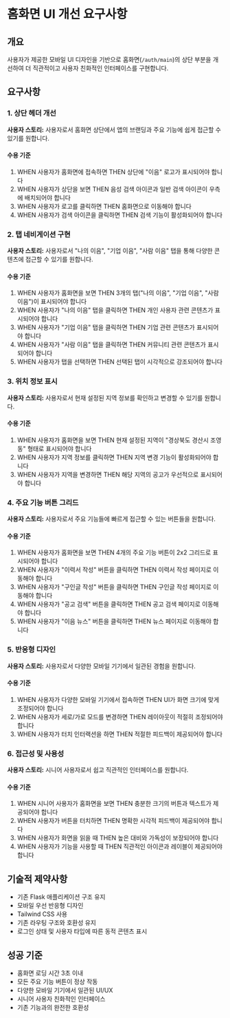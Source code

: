 # 홈화면 UI 개선 요구사항

## 개요

사용자가 제공한 모바일 UI 디자인을 기반으로 홈화면(`/auth/main`)의 상단 부분을 개선하여 더 직관적이고 사용자 친화적인 인터페이스를 구현합니다.

## 요구사항

### 1. 상단 헤더 개선

**사용자 스토리:** 사용자로서 홈화면 상단에서 앱의 브랜딩과 주요 기능에 쉽게 접근할 수 있기를 원합니다.

#### 수용 기준

1. WHEN 사용자가 홈화면에 접속하면 THEN 상단에 "이음" 로고가 표시되어야 합니다
2. WHEN 사용자가 상단을 보면 THEN 음성 검색 아이콘과 일반 검색 아이콘이 우측에 배치되어야 합니다
3. WHEN 사용자가 로고를 클릭하면 THEN 홈화면으로 이동해야 합니다
4. WHEN 사용자가 검색 아이콘을 클릭하면 THEN 검색 기능이 활성화되어야 합니다

### 2. 탭 네비게이션 구현

**사용자 스토리:** 사용자로서 "나의 이음", "기업 이음", "사람 이음" 탭을 통해 다양한 콘텐츠에 접근할 수 있기를 원합니다.

#### 수용 기준

1. WHEN 사용자가 홈화면을 보면 THEN 3개의 탭("나의 이음", "기업 이음", "사람 이음")이 표시되어야 합니다
2. WHEN 사용자가 "나의 이음" 탭을 클릭하면 THEN 개인 사용자 관련 콘텐츠가 표시되어야 합니다
3. WHEN 사용자가 "기업 이음" 탭을 클릭하면 THEN 기업 관련 콘텐츠가 표시되어야 합니다
4. WHEN 사용자가 "사람 이음" 탭을 클릭하면 THEN 커뮤니티 관련 콘텐츠가 표시되어야 합니다
5. WHEN 사용자가 탭을 선택하면 THEN 선택된 탭이 시각적으로 강조되어야 합니다

### 3. 위치 정보 표시

**사용자 스토리:** 사용자로서 현재 설정된 지역 정보를 확인하고 변경할 수 있기를 원합니다.

#### 수용 기준

1. WHEN 사용자가 홈화면을 보면 THEN 현재 설정된 지역이 "경상북도 경산시 조영동" 형태로 표시되어야 합니다
2. WHEN 사용자가 지역 정보를 클릭하면 THEN 지역 변경 기능이 활성화되어야 합니다
3. WHEN 사용자가 지역을 변경하면 THEN 해당 지역의 공고가 우선적으로 표시되어야 합니다

### 4. 주요 기능 버튼 그리드

**사용자 스토리:** 사용자로서 주요 기능들에 빠르게 접근할 수 있는 버튼들을 원합니다.

#### 수용 기준

1. WHEN 사용자가 홈화면을 보면 THEN 4개의 주요 기능 버튼이 2x2 그리드로 표시되어야 합니다
2. WHEN 사용자가 "이력서 작성" 버튼을 클릭하면 THEN 이력서 작성 페이지로 이동해야 합니다
3. WHEN 사용자가 "구인글 작성" 버튼을 클릭하면 THEN 구인글 작성 페이지로 이동해야 합니다
4. WHEN 사용자가 "공고 검색" 버튼을 클릭하면 THEN 공고 검색 페이지로 이동해야 합니다
5. WHEN 사용자가 "이음 뉴스" 버튼을 클릭하면 THEN 뉴스 페이지로 이동해야 합니다

### 5. 반응형 디자인

**사용자 스토리:** 사용자로서 다양한 모바일 기기에서 일관된 경험을 원합니다.

#### 수용 기준

1. WHEN 사용자가 다양한 모바일 기기에서 접속하면 THEN UI가 화면 크기에 맞게 조정되어야 합니다
2. WHEN 사용자가 세로/가로 모드를 변경하면 THEN 레이아웃이 적절히 조정되어야 합니다
3. WHEN 사용자가 터치 인터랙션을 하면 THEN 적절한 피드백이 제공되어야 합니다

### 6. 접근성 및 사용성

**사용자 스토리:** 시니어 사용자로서 쉽고 직관적인 인터페이스를 원합니다.

#### 수용 기준

1. WHEN 시니어 사용자가 홈화면을 보면 THEN 충분한 크기의 버튼과 텍스트가 제공되어야 합니다
2. WHEN 사용자가 버튼을 터치하면 THEN 명확한 시각적 피드백이 제공되어야 합니다
3. WHEN 사용자가 화면을 읽을 때 THEN 높은 대비와 가독성이 보장되어야 합니다
4. WHEN 사용자가 기능을 사용할 때 THEN 직관적인 아이콘과 레이블이 제공되어야 합니다

## 기술적 제약사항

- 기존 Flask 애플리케이션 구조 유지
- 모바일 우선 반응형 디자인
- Tailwind CSS 사용
- 기존 라우팅 구조와 호환성 유지
- 로그인 상태 및 사용자 타입에 따른 동적 콘텐츠 표시

## 성공 기준

- 홈화면 로딩 시간 3초 이내
- 모든 주요 기능 버튼이 정상 작동
- 다양한 모바일 기기에서 일관된 UI/UX
- 시니어 사용자 친화적인 인터페이스
- 기존 기능과의 완전한 호환성
